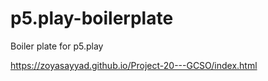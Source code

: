 # p5.play-boilerplate
Boiler plate for p5.play

https://zoyasayyad.github.io/Project-20---GCSO/index.html
